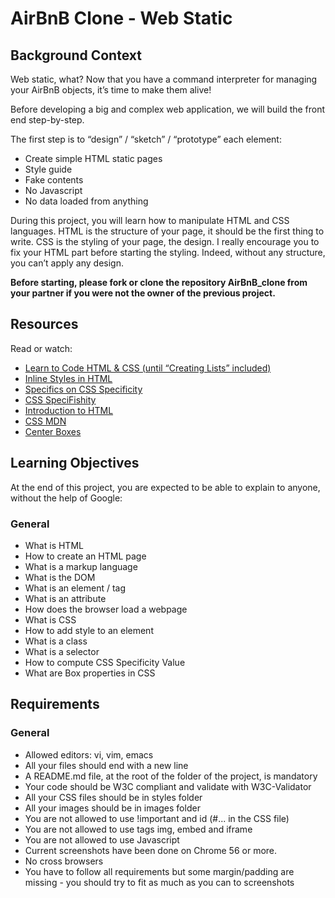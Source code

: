 # AirBnB Clone - Web Static

## Background Context

Web static, what?
Now that you have a command interpreter for managing your AirBnB objects, it’s time to make them alive!

Before developing a big and complex web application, we will build the front end step-by-step.

The first step is to “design” / “sketch” / “prototype” each element:

- Create simple HTML static pages
- Style guide
- Fake contents
- No Javascript
- No data loaded from anything

During this project, you will learn how to manipulate HTML and CSS languages. HTML is the structure of your page, it should be the first thing to write. CSS is the styling of your page, the design. I really encourage you to fix your HTML part before starting the styling. Indeed, without any structure, you can’t apply any design.

**Before starting, please fork or clone the repository AirBnB_clone from your partner if you were not the owner of the previous project.**

## Resources
Read or watch:

- [Learn to Code HTML & CSS (until “Creating Lists” included)](https://www.codecademy.com/learn/learn-html)
- [Inline Styles in HTML](https://www.w3schools.com/html/html_styles.asp)
- [Specifics on CSS Specificity](https://www.smashingmagazine.com/2007/07/css-specificity-things-you-should-know/)
- [CSS SpeciFishity](https://specifishity.com/)
- [Introduction to HTML](https://developer.mozilla.org/en-US/docs/Learn/HTML/Introduction_to_HTML)
- [CSS MDN](https://developer.mozilla.org/en-US/docs/Web/CSS)
- [Center Boxes](https://css-tricks.com/centering-css-complete-guide/)

## Learning Objectives
At the end of this project, you are expected to be able to explain to anyone, without the help of Google:

### General
- What is HTML
- How to create an HTML page
- What is a markup language
- What is the DOM
- What is an element / tag
- What is an attribute
- How does the browser load a webpage
- What is CSS
- How to add style to an element
- What is a class
- What is a selector
- How to compute CSS Specificity Value
- What are Box properties in CSS


## Requirements
### General
- Allowed editors: vi, vim, emacs
- All your files should end with a new line
- A README.md file, at the root of the folder of the project, is mandatory
- Your code should be W3C compliant and validate with W3C-Validator
- All your CSS files should be in styles folder
- All your images should be in images folder
- You are not allowed to use !important and id (#... in the CSS file)
- You are not allowed to use tags img, embed and iframe
- You are not allowed to use Javascript
- Current screenshots have been done on Chrome 56 or more.
- No cross browsers
- You have to follow all requirements but some margin/padding are missing - you should try to fit as much as you can to screenshots

